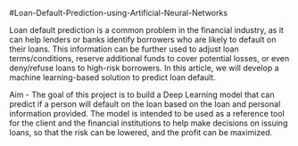 

#Loan-Default-Prediction-using-Artificial-Neural-Networks

Loan default prediction is a common problem in the financial industry, as it can help lenders or banks identify borrowers who are likely to default on their loans. This information can be further used to adjust loan terms/conditions, reserve additional funds to cover potential losses, or even deny/refuse loans to high-risk borrowers. In this article, we will develop a machine learning-based solution to predict loan default.

Aim - The goal of this project is to build a Deep Learning model that can predict if a person will default on the loan based on the loan and personal information provided. The model is intended to be used as a reference tool for the client and the financial institutions to help make decisions on issuing loans, so that the risk can be lowered, and the profit can be maximized.
